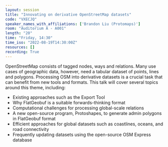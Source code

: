 ```yaml
---
layout: session
title: "Innovating on derivative OpenStreetMap datasets"
code: "VXECJQ"
speaker_names_with_affiliations: ['Brandon Liu (Protomaps)']
room: "Auditorium A - A001"
length: "20"
time: "Friday, 14:30"
time_iso: "2022-08-19T14:30:00Z"
resources: []
recording: True
---
```

OpenStreetMap consists of tagged nodes, ways and relations. Many use cases of geographic data, however, need a tabular dataset of points, lines and polygons. Processing OSM into derivative datasets is a crucial task that can benefit from new tools and formats. This talk will cover several topics around this theme, including:

* Existing approaches such as the Export Tool
* Why FlatGeobuf is a suitable forwards-thinking format
* Computational challenges for processing global-scale relations
* A new open-source program, Protoshapes, to generate admin polygons in FlatGeobuf format
* Efficient approaches for global datasets such as coastlines, oceans, and road connectivity
* Frequently updating datasets using the open-source OSM Express database
